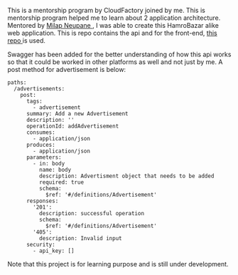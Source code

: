 This is a mentorship program by CloudFactory joined by me. This is mentorship program helped me to learn about 2 application architecture. Mentored by <a href="https://github.com/milap-neupane">Milap Neupane </a>, I was able to create this HamroBazar alike web application. This is repo contains the api and for the front-end, <a href= "https://github.com/skjo0c/hamrobazar-front"> this repo </a> is used.

Swagger has been added for the better understanding of how this api works so that it could be worked in other platforms as well and not just by me. A post method for advertisement is below:

```
paths:
  /advertisements:
    post:
      tags:
        - advertisement
      summary: Add a new Advertisement
      description: ''
      operationId: addAdvertisement
      consumes:
        - application/json
      produces:
        - application/json
      parameters:
        - in: body
          name: body
          description: Advertisment object that needs to be added
          required: true
          schema:
            $ref: '#/definitions/Advertisement'
      responses:
        '201':
          description: successful operation
          schema:
            $ref: '#/definitions/Advertisement'
        '405':
          description: Invalid input
      security:
        - api_key: []
```

Note that this project is for learning purpose and is still under development.